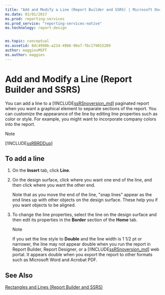 ```yaml
---
title: "Add and Modify a Line (Report Builder and SSRS) | Microsoft Docs"
ms.date: 03/01/2017
ms.prod: reporting-services
ms.prod_service: "reporting-services-native"
ms.technology: report-design


ms.topic: conceptual
ms.assetid: 8dc4998b-a214-49b6-96e7-fbc179015209
author: maggiesMSFT
ms.author: maggies
---
```

# Add and Modify a Line (Report Builder and SSRS)
  You can add a line to a [!INCLUDE[ssRSnoversion_md](../../includes/ssrsnoversion-md.md)] paginated report when you want a graphical element to separate sections of the report. You can customize the appearance of the line by editing line properties such as color or style. For example, you might want to incorporate company colors into the report.    
    
> [!NOTE]    
>  [!INCLUDE[ssRBRDDup](../../includes/ssrbrddup-md.md)]    
    
## To add a line    
    
1.  On the **Insert** tab, click **Line**.    
    
2.  On the design surface, click where you want one end of the line, and then click where you want the other end.    
    
     Note that as you move the end of the line, "snap lines" appear as the end lines up with other objects on the design surface. These help you if you want objects to be aligned.    
    
3.  To change the line properties, select the line on the design surface and then edit its properties in the **Border** section of the **Home** tab.    
    
    > [!NOTE]    
    >  If you set the line style to **Double** and the line width is 1 1/2 pt or narrower, the line may not appear double when you run the report in Report Builder, Report Designer, or a [!INCLUDE[ssRSnoversion_md](../../includes/ssrsnoversion-md.md)] web portal. It appears double when you export the report to other formats such as Microsoft Word and Acrobat PDF.    
    
## See Also    
 [Rectangles and Lines &#40;Report Builder and SSRS&#41;](../../reporting-services/report-design/rectangles-and-lines-report-builder-and-ssrs.md)    
    
  

